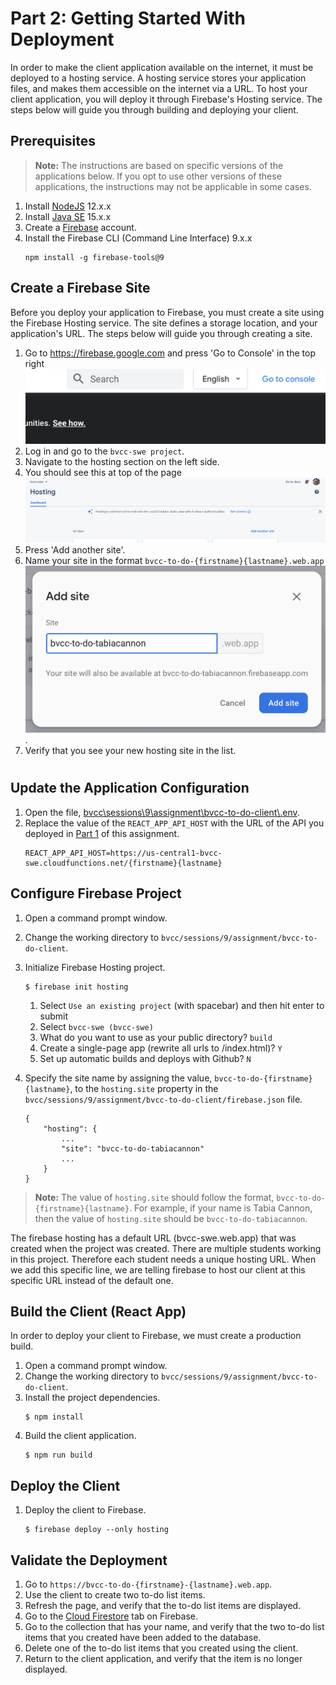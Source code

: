 # Part 2: Getting Started With Deployment

In order to make the client application available on the internet, it must be deployed to a hosting service. A hosting service stores your application files, and makes them accessible on the internet via a  URL. To host your client application, you will deploy it through Firebase's Hosting service. The steps below will guide you through building and deploying your client.

## Prerequisites
> **Note:** The instructions are based on specific versions of the applications below. If you opt to use other versions of these applications, the instructions may not be applicable in some cases. 
1. Install [NodeJS](https://nodejs.org/en/download/) 12.x.x
1. Install [Java SE](https://www.oracle.com/java/technologies/javase-downloads.html) 15.x.x
1. Create a [Firebase](https://firebase.google.com) account.
1. Install the Firebase CLI (Command Line Interface) 9.x.x
    ```shell
    npm install -g firebase-tools@9
    ```

## Create a Firebase Site
Before you deploy your application to Firebase, you must create a site using the Firebase Hosting service. The site defines a storage location, and your application's URL. The steps below will guide you through creating a site.

1. Go to https://firebase.google.com and press 'Go to Console' in the top right ![console](./images/gtoconsole.png)
1. Log in and go to the `bvcc-swe project`.
1. Navigate to the hosting section on the left side.
1. You should see this at top of the page ![Hosting](./images/hostingheader.png)
1. Press 'Add another site'.
1. Name your site in the format `bvcc-to-do-{firstname}{lastname}.web.app` ![Hosting](./images/addHostingSite.png).
1. Verify that you see your new hosting site in the list.


#
## Update the Application Configuration
1. Open the file, [bvcc\sessions\9\assignment\bvcc-to-do-client\\.env](.env). 
1. Replace the value of the `REACT_APP_API_HOST` with the URL of the API you deployed in [Part 1](../bvcc-to-do-api/README.md) of this assignment.
    ```
    REACT_APP_API_HOST=https://us-central1-bvcc-swe.cloudfunctions.net/{firstname}{lastname}
 
## Configure Firebase Project
1. Open a command prompt window.
1. Change the working directory to `bvcc/sessions/9/assignment/bvcc-to-do-client`. 
1. Initialize Firebase Hosting project.
    ```
    $ firebase init hosting
    ```
    1. Select `Use an existing project` (with spacebar) and then hit enter to submit
    1. Select `bvcc-swe (bvcc-swe)` 
    1. What do you want to use as your public directory? `build` 
    1. Create a single-page app (rewrite all urls to /index.html)? `Y`
    1. Set up automatic builds and deploys with Github? `N`
3. Specify the site name by assigning the value, `bvcc-to-do-{firstname}{lastname}`, to the `hosting.site` property in the `bvcc/sessions/9/assignment/bvcc-to-do-client/firebase.json` file.

    ```
    {
        "hosting": {
            ...
            "site": "bvcc-to-do-tabiacannon"
            ...
        }
    }

    ``` 
>**Note:** The value of `hosting.site` should follow the format, `bvcc-to-do-{firstname}{lastname}`. For example, if your name is Tabia Cannon, then the value of `hosting.site` should be `bvcc-to-do-tabiacannon`. 

The firebase hosting has a default URL (bvcc-swe.web.app) that was created when the project was created. There are multiple students working in this project. Therefore each student needs a unique hosting URL. When we add this specific line, we are telling firebase to host our client at this specific URL instead of the default one.  



## Build the Client (React App)
In order to deploy your client to Firebase, we must create a production build. 

1. Open a command prompt window.
1. Change the working directory to `bvcc/sessions/9/assignment/bvcc-to-do-client`.
1. Install the project dependencies.
    ```
    $ npm install
    ```
1. Build the client application.
    ```
    $ npm run build
    ``` 

## Deploy the Client

1. Deploy the client to Firebase.
    ```
    $ firebase deploy --only hosting
    ```

## Validate the Deployment
1. Go to `https://bvcc-to-do-{firstname}-{lastname}.web.app`.
1. Use the client to create two to-do list items. 
1. Refresh the page, and verify that the to-do list items are displayed.
1. Go to the [Cloud Firestore](https://console.firebase.google.com/project/bvcc-swe/firestore) tab on Firebase.
1. Go to the collection that has your name, and verify that the two to-do list items that you created have been added to the database.
1. Delete one of the to-do list items that you created using the client. 
1. Return to the client application, and verify that the item is no longer displayed.
 
 
 
 
 
 
 

